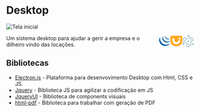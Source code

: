 # Desktop

![Tela inicial](./desktop.png)

<img align="right" src="./assets/electronjs-icon.svg" alt="Electron" width="32px"/>
<img align="right" src="./assets/jquery-ui.svg" alt="JQuery UI" width="32px"/>
<img align="right" src="./assets/jquery.svg" alt="JQuery" width="32px"/>

 Um sistema desktop para ajudar a gerir a empresa e o dilheiro vindo das locações.

## Bibliotecas

* [Electron.js](https://www.electronjs.org) - Plataforma para desenvovimento Desktop com Html, CSS e JS.
* [Jquery](https://jquery.com) - Biblioteca JS para agilizar a codificação em JS
* [JqueryUI](https://jqueryui.com) - Biblioteca de components visuais
* [html-pdf](https://www.npmjs.com/package/html-pdf) - Biblioteca para trabalhar com geração de PDF
